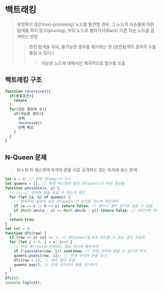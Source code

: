 # 백트래킹

> 유망하지 않은(non-promising) 노드를 발견할 경우, 그 노드의 자손들에 대한 탐색을 하지 않고(pruning), 부모 노드로 돌아가서(Back) 다른 자손 노드를 검색하는 방법
>
> > 완전 탐색을 하되, 불가능한 경우를 제거하는 것 (완전탐색의 경우의 수를 줄일 수 있다.)
> >
> > > 가능한 노드에 대해서만 재귀적으로 함수를 호출

## 백트래킹 구조

```js
function recursive(){
  if(종료조건){
    return
  }
  for(모든 경우의 수){
    if(가능한 경우){
      선택
      recursive()
      선택 취소
    }
  }
}
```

## N-Queen 문제

> N x N 의 체스판에 N개의 퀸을 서로 공격하는 않는 위치에 놓는 문제

```js
let n = 8; // 전체 맵(map)의 크기
let queens = []; // 현재 체스판에 놓인 퀸(queen)의 위치 정보들
function possible(x, y) {
  // (x, y) 위치에 퀸을 놓을 수 있는지 확인
  for (let [a, b] of queens) {
    // 현재까지 놓았던 모든 퀸(queen)의 위치를 하나씩 확인하며
    if (a == x || b == y) return false; // 행이나 열이 같다면 놓을 수 없음
    if (Math.abs(a - x) == Math.abs(b - y)) return false; // 대각선에 위치한 경우 놓을 수 없음 // abs(x₁ - x₂) 대각선 위치 구하기
  }
  return true;
}
let cnt = 0;
function dfs(row) {
  if (row == n) cnt += 1; // 퀸(queen)을 N개 배치할 수 있는 경우 카운트
  for (let i = 0; i < n; i++) {
    // 현재 행(row)에 존재하는 열을 하나씩 확인하며
    if (!possible(row, i)) continue; // 현재 위치에 놓을 수 없다면 무시
    queens.push([row, i]); // 현재 위치에 퀸을 놓기
    dfs(row + 1); // 재귀 함수 호출
    queens.pop(); // 현재 위치에서 퀸을 제거하기
  }
}
dfs(0);
console.log(cnt);
```
